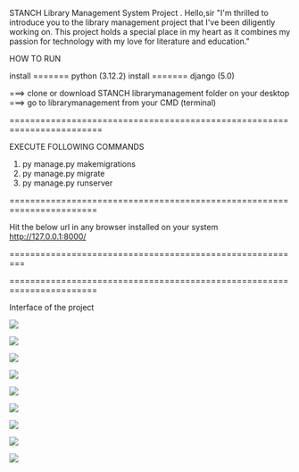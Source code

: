 STANCH Library Management System Project .
Hello,sir
"I'm thrilled to introduce you to the library management project 
that I've been diligently working on. This project holds a special place in my heart as it combines my passion
for technology with my love for literature and education."


HOW TO RUN


install ======= python (3.12.2)
install ======= django (5.0)




===> clone or download STANCH librarymanagement folder on your desktop
===> go to librarymanagement from your CMD (terminal)

========================================================================

EXECUTE FOLLOWING COMMANDS
1) py manage.py makemigrations
2) py manage.py migrate
3) py manage.py runserver

=======================================================================

Hit the below url in any browser installed on your system
http://127.0.0.1:8000/ 

=========================================================



=======================================================================

Interface of the project 

![](static/images/Screenshot_1.png)

![](static/images/Screenshot_2.png)

![](static/images/Screenshot_3.png)

![](static/images/Screenshot_4.png)

![](static/images/Screenshot_5.png)

![](static/images/Screenshot_6.png)

![](static/images/Screenshot_7.png)

![](static/images/Screenshot_8.png)

![](static/images/Screenshot_9.png)

